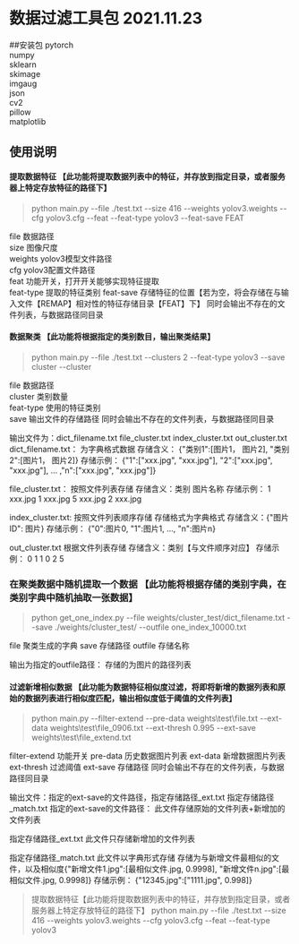 # 数据过滤工具包 2021.11.23
##安装包
pytorch     
numpy   
sklearn     
skimage  
imgaug  
json    
cv2     
pillow  
matplotlib

## 使用说明
#### 提取数据特征  【此功能将提取数据列表中的特征，并存放到指定目录，或者服务器上特定存放特征的路径下】
> python main.py --file ./test.txt --size 416 --weights yolov3.weights --cfg yolov3.cfg --feat --feat-type yolov3 --feat-save FEAT

file 数据路径      
size 图像尺度   
weights yolov3模型文件路径    
cfg yolov3配置文件路径    
feat 功能开关，打开开关能够实现特征提取  
feat-type 提取的特征类别
feat-save 存储特征的位置【若为空，将会存储在与输入文件【REMAP】相对性的特征存储目录【FEAT】下】
同时会输出不存在的文件列表，与数据路径同目录

#### 数据聚类   【此功能将根据指定的类别数目，输出聚类结果】
> python main.py --file ./test.txt --clusters 2 --feat-type yolov3 --save cluster --cluster

file 数据路径   
cluster 类别数量    
feat-type 使用的特征类别   
save 输出文件的存储路径 
同时会输出不存在的文件列表，与数据路径同目录

输出文件为：dict_filename.txt file_cluster.txt index_cluster.txt out_cluster.txt
dict_filename.txt：
为字典格式数据
存储含义： {"类别1":[图片1， 图片2], "类别2":[图片1， 图片2]} 
存储示例：
{"1":["xxx.jpg", "xxx.jpg"], "2":["xxx.jpg", "xxx.jpg"], ... ,"n":["xxx.jpg", "xxx.jpg"]}

file_cluster.txt：
按照文件列表存储
存储含义：类别 图片名称
存储示例：
1 xxx.jpg
1 xxx.jpg
5 xxx.jpg
2 xxx.jpg

index_cluster.txt:
按照文件列表顺序存储
存储格式为字典格式
存储含义：{"图片ID": 图片}
存储示例：
{"0":图片0, "1":图片1, ..., "n":图片n}

out_cluster.txt
根据文件列表存储
存储含义：类别【与文件顺序对应】
存储示例：
0
1
1
0
2
5


### 在聚类数据中随机提取一个数据  【此功能将根据存储的类别字典，在类别字典中随机抽取一张数据】
> python get_one_index.py --file weights/cluster_test/dict_filename.txt --save ./weights/cluster_test/ --outfile one_index_10000.txt

file 聚类生成的字典
save 存储路径
outfile 存储名称

输出为指定的outfile路径：
存储的为图片的路径列表

#### 过滤新增相似数据   【此功能为数据特征相似度过滤，将即将新增的数据列表和原始的数据列表进行相似度匹配，输出相似度低于阈值的文件列表】

> python main.py --filter-extend --pre-data weights\test\file.txt --ext-data weights\test\file_0906.txt --ext-thresh 0.995 --ext-save weights\test\file_extend.txt

filter-extend 功能开关
pre-data 历史数据图片列表
ext-data 新增数据图片列表
ext-thresh 过滤阈值
ext-save 存储路径
同时会输出不存在的文件列表，与数据路径同目录

输出文件：指定的ext-save的文件路径，指定存储路径_ext.txt 指定存储路径_match.txt
指定的ext-save的文件路径：
此文件存储原始的文件列表+新增加的文件列表

指定存储路径_ext.txt
此文件只存储新增加的文件列表

指定存储路径_match.txt
此文件以字典形式存储
存储为与新增文件最相似的文件，以及相似度{"新增文件1.jpg":[最相似文件.jpg, 0.9998], "新增文件n.jpg":[最相似文件.jpg, 0.9998]}
存储示例：
{"12345.jpg":["1111.jpg", 0.998]}



>提取数据特征【此功能将提取数据列表中的特征，并存放到指定目录，或者服务器上特定存放特征的路径下】
>python main.py --file ./test.txt --size 416 --weights yolov3.weights --cfg yolov3.cfg --feat --feat-type yolov3 
